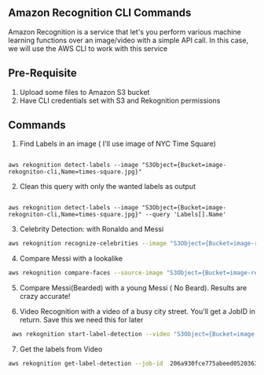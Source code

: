 ## Amazon Recognition CLI Commands
Amazon Recognition is a service that let's you perform various machine learning functions over an image/video with a simple API call. In this case, we will use the AWS CLI to work with this service


## Pre-Requisite
1) Upload some files to Amazon S3 bucket
2) Have CLI credentials set with S3 and Rekognition permissions

## Commands

1) Find Labels in an image ( I'll use image of NYC Time Square)
```console

aws rekognition detect-labels --image "S3Object={Bucket=image-rekogniton-cli,Name=times-square.jpg}"
```

2) Clean this query with only the wanted labels as output
```console

aws rekognition detect-labels --image "S3Object={Bucket=image-rekogniton-cli,Name=times-square.jpg}" --query 'Labels[].Name'
```

3)  Celebrity Detection: with Ronaldo and Messi
```bash
aws rekognition recognize-celebrities --image "S3Object={Bucket=image-rekogniton-cli,Name=ronaldo.jpg}" --query 'CelebrityFaces[].Name'
```
4) Compare Messi with a lookalike
```bash
aws rekognition compare-faces --source-image "S3Object={Bucket=image-rekogniton-cli,Name=messi.jpg}" --target-image "S3Object={Bucket=image-rekogniton-cli,Name=lookalike.jpg}" --query 'FaceMatches[].Similarity'
```

5) Compare Messi(Bearded) with a young Messi ( No Beard). Results are crazy accurate!


6) Video Recognition with a video of a busy city street. You'll get a JobID in return. Save this we need this for later
```bash
 aws rekognition start-label-detection --video "S3Object={Bucket=image-rekogniton-cli,Name=Pedestrians.mp4}"

```

7) Get the labels from Video
```bash
aws rekognition get-label-detection --job-id  206a930fce775abeed05203637342a36ced6a52d71b99e77228c1fd8fe551471 --query Labels[].Label[].[Confidence,Name]
```
